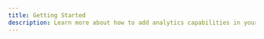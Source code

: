 ```yaml
---
title: Getting Started
description: Learn more about how to add analytics capabilities in your cloud-based application using AWS Amplify.
---
```


<inline-fragment src="~/sdk/fragments/library-callout.md"></inline-fragment>

<inline-fragment platform="ios" src="~/sdk/analytics/fragments/ios/getting-started.md"></inline-fragment> <inline-fragment platform="android" src="~/sdk/analytics/fragments/android/getting-started.md"></inline-fragment>